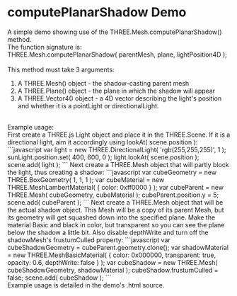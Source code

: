 # computePlanarShadow Demo
A simple demo showing use of the THREE.Mesh.computePlanarShadow() method. <br>
The function signature is: <br>
THREE.Mesh.computePlanarShadow( parentMesh, plane, lightPosition4D ); <br>
<br>
This method must take 3 arguments: <br> 
1. A THREE.Mesh() object - the shadow-casting parent mesh <br>
2. A THREE.Plane() object - the plane in which the shadow will appear <br>
3. A THREE.Vector4() object - a 4D vector describing the light's position and whether it is a pointLight or directionalLight. <br>
<br>
Example usage: <br>
First create a THREE.js Light object and place it in the THREE.Scene. If it is a directional light, aim it accordingly using lookAt( scene.position ):
```javascript
var light = new THREE.DirectionalLight( 'rgb(255,255,255)', 1 );
sunLight.position.set( 400, 600, 0 );
light.lookAt( scene.position );
scene.add( light );
```
Next create a THREE.Mesh object that will partly block the light, thus creating a shadow:
```javascript
var cubeGeometry = new THREE.BoxGeometry( 1, 1, 1 );
var cubeMaterial = new THREE.MeshLambertMaterial( { color: 0xff0000 } );
var cubeParent = new THREE.Mesh( cubeGeometry, cubeMaterial );
cubeParent.position.y = 5;
scene.add( cubeParent );
```
Next create a THREE.Mesh object that will be the actual shadow object.  This Mesh will be a copy of its parent Mesh, but its geometry will get squashed down into the specified plane.  Make the material Basic and black in color, but transparent so you can see the plane below the shadow a little bit. Also disable depthWrite and turn off the shadowMesh's frustumCulled property:
```javascript
var cubeShadowGeometry = cubeParent.geometry.clone();
var shadowMaterial = new THREE.MeshBasicMaterial( { 
		  color: 0x000000,
		  transparent: true,
		  opacity: 0.6,
		  depthWrite: false
} );
var cubeShadow = new THREE.Mesh( cubeShadowGeometry, shadowMaterial );
cubeShadow.frustumCulled = false;
scene.add( cubeShadow );
```
<br>
Example usage is detailed in the demo's .html source.
